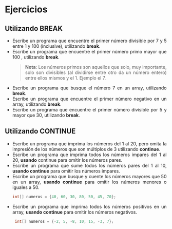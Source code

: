 <div align="justify">

# Ejercicios 

## Utilizando BREAK

- Escribe un programa que encuentre el primer número divisible por 7 y 5 entre 1 y 100 (inclusive), utilizando __break__.
- Escribe un programa que encuentre el primer número primo mayor que 100 , utilizando __break__.
    >__Nota__: Los números primos son aquellos que solo, muy importante, solo son divisibles (al dividirse entre otro da un número entero) entre ellos mismos y el 1. Ejemplo el 7.  
- Escribe un programa que busque el número 7 en un array, utilizando __break__.
- Escribe un programa que encuentre el primer número negativo en un array, utilizando __break__.
- Escribe un programa que encuentre el primer número divisible por 5 y mayor que 30, utilizando __break__.

## Utilizando CONTINUE

- Escribe un programa que imprima los números del 1 al 20, pero omita la impresión de los números que son múltiplos de 3 utilizando __continue__.
- Escribe un programa que imprima todos los números impares del 1 al 20, __usando__ continue para omitir los números pares.
- Escribe un programa que sume todos los números pares del 1 al 10, __usando continue__ para omitir los números impares.
- Escribe un programa que busque y cuente los números mayores que 50 en un array, __usando continue__ para omitir los números menores o iguales a 50.
  ```java
  int[] numeros = {40, 60, 30, 80, 50, 45, 70};
  ```
- Escribe un programa que imprima todos los números positivos en un array, __usando continue__ para omitir los números negativos.
  ```java
   int[] numeros = {-2, 5, -8, 10, 15, -3, 7};
  ```


</div>
